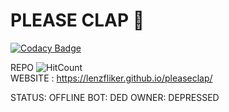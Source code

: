 # PLEASE CLAP :clap:

[![Codacy Badge](https://api.codacy.com/project/badge/Grade/2444d40f60044438bd8f0548b71a7c0c)](https://app.codacy.com/app/lenzfliker/pleaseclap?utm_source=github.com&utm_medium=referral&utm_content=LENZFLIKER/pleaseclap&utm_campaign=Badge_Grade_Dashboard)

REPO ![HitCount](http://hits.dwyl.io/lenzfliker/pleaseclap.svg)  
WEBSITE : https://lenzfliker.github.io/pleaseclap/

STATUS: OFFLINE
BOT: DED
OWNER: DEPRESSED
